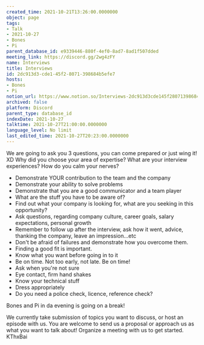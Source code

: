 ```yaml
---
created_time: 2021-10-21T13:26:00.0000000
object: page
tags:
- Talk
- 2021-10-27
- Bones
- Pi
parent_database_id: e9339446-880f-4ef0-8ad7-8ad1f507dded
meeting_link: https://discord.gg/2wg4zFY
name: Interviews
title: Interviews
id: 2dc913d3-cde1-45f2-8071-398684b5efe7
hosts:
- Bones
- Pi
notion_url: https://www.notion.so/Interviews-2dc913d3cde145f28071398684b5efe7
archived: false
platform: Discord
parent_type: database_id
indexDate: 2021-10-27
talktime: 2021-10-27T21:00:00.0000000
language_level: No limit
last_edited_time: 2021-10-27T20:23:00.0000000
---
```


We are going to ask you 3 questions, you can come prepared or just wing it! XD
Why did you choose your area of expertise?
What are your interview experiences?
How do you calm your nerves?

   - Demonstrate YOUR contribution to the team and the company
   - Demonstrate your ability to solve problems
   - Demonstrate that you are a good communicator and a team player
   - What are the stuff you have to be aware of?
   - Find out what your company is looking for, what are you seeking in this opportunity?
   - Ask questions, regarding company culture, career goals, salary expectations, personal growth
   - Remember to follow up after the interview, ask how it went, advice, thanking the company, leave an impression...etc
   - Don't be afraid of failures and demonstrate how you overcome them.
   - Finding a good fit is important.
   - Know what you want before going in to it
   - Be on time. Not too early, not late. Be on time!
   - Ask when you're not sure
   - Eye contact, firm hand shakes
   - Know your technical stuff
   - Dress appropriately
   - Do you need a police check, licence, reference check?

Bones and Pi in da evening is going on a break! 

We currently take submission of topics you want to discuss, or host an episode with us.  You are welcome to send us a proposal or approach us as what you want to talk about!  Organize a meeting with us to get started.  KThxBai








